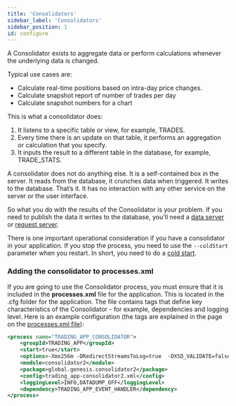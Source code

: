 ```yaml
---
title: 'Consolidators'
sidebar_label: 'Consolidators'
sidebar_position: 1
id: configure
---
```


A Consolidator exists to aggregate data or perform calculations whenever the underlying data is changed.

Typical use cases are:

- Calculate real-time positions based on intra-day price changes.
- Calculate snapshot report of number of trades per day
- Calculate snapshot numbers for a chart

This is what a consolidator does:

1. It listens to a specific table or view, for example, TRADES.
2. Every time there is an update on that table, it performs an aggregation or calculation that you specify.
3. It inputs the result to a different table in the database, for example, TRADE_STATS.

A consolidator does not do anything else. It is a self-contained box in the server. It reads from the database, it crunches data when triggered. It writes to the database. That’s it. It has no interaction with any other service on the server or the user interface.

So what you do with the results of the Consolidator is your problem. If you need to publish the data it writes to the database, you'll need a [data server](/creating-applications/defining-your-application/user-interface/data-servers/configure/) or [request server](/creating-applications/defining-your-application/user-interface/request-servers/configure/).

There is one important operational consideration if you have a consolidator in your application. If you stop the process, you need to use the `--coldStart` parameter when you restart. In short, you need to do a [cold start](/creating-applications/defining-your-application/business-logic/consolidators/coldstart/).

### Adding the consolidator to processes.xml

If you are going to use the Consolidator process, you must ensure that it is included in the  **processes.xml** file for the application. This is located in the .cfg folder for the application. The file contains tags that define key characteristics of the Consolidator - for example, dependencies and logging level. Here is an example configuration (the tags are explained in the page on the [processes.xml file](/creating-applications/configure-runtime/processes-xml/)):
 

```xml
<process name="TRADING_APP_CONSOLIDATOR">
    <groupId>TRADING_APP</groupId>
    <start>true</start>
    <options>-Xmx256m -DRedirectStreamsToLog=true  -DXSD_VALIDATE=false</options>
    <module>consolidator2</module>
    <package>global.genesis.consolidator2</package>
    <config>trading_app-consolidator2.xml</config>
    <loggingLevel>INFO,DATADUMP_OFF</loggingLevel>
    <dependency>TRADING_APP_EVENT_HANDLER</dependency>
</process>
```